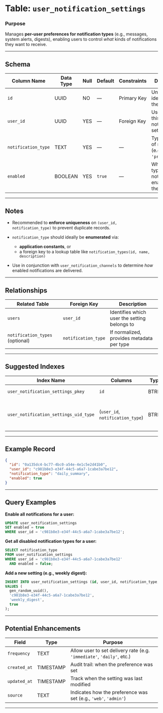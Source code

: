 # Table: `user_notification_settings`

### **Purpose**

Manages **per-user preferences for notification types** (e.g., messages, system alerts, digests), enabling users to control *what* kinds of notifications they want to receive.

---

## Schema

| Column Name         | Data Type | Null | Default | Constraints | Description                                               |
| ------------------- | --------- | ---- | ------- | ----------- | --------------------------------------------------------- |
| `id`                | UUID      | NO   | —       | Primary Key | Unique identifier for the setting                         |
| `user_id`           | UUID      | YES  | —       | Foreign Key | User to whom this notification setting applies            |
| `notification_type` | TEXT      | YES  | —       | —           | Type/category of notification (e.g. `'alert'`, `'promo'`) |
| `enabled`           | BOOLEAN   | YES  | `true`  | —           | Whether this type of notification is enabled for the user |

---

## Notes

* Recommended to **enforce uniqueness** on `(user_id, notification_type)` to prevent duplicate records.
* `notification_type` should ideally be **enumerated** via:

  * **application constants**, or
  * a foreign key to a lookup table like `notification_types(id, name, description)`
* Use in conjunction with `user_notification_channels` to determine *how* enabled notifications are delivered.

---

## Relationships

| Related Table                   | Foreign Key         | Description                                  |
| ------------------------------- | ------------------- | -------------------------------------------- |
| `users`                         | `user_id`           | Identifies which user the setting belongs to |
| `notification_types` (optional) | `notification_type` | If normalized, provides metadata per type    |

---

## Suggested Indexes

| Index Name                            | Columns                          | Type  | Purpose                                 |
| ------------------------------------- | -------------------------------- | ----- | --------------------------------------- |
| `user_notification_settings_pkey`     | `id`                             | BTREE | Primary key                             |
| `user_notification_settings_uid_type` | (`user_id`, `notification_type`) | BTREE | Prevent duplicates and speed up lookups |

---

## Example Record

```json
{
  "id": "0a135dc4-bc77-4bc0-a54e-4e1c5e2d41b0",
  "user_id": "c981b8e3-e34f-44c5-a6a7-1cabe3a7be12",
  "notification_type": "daily_summary",
  "enabled": true
}
```

---

## Query Examples

**Enable all notifications for a user:**

```sql
UPDATE user_notification_settings
SET enabled = true
WHERE user_id = 'c981b8e3-e34f-44c5-a6a7-1cabe3a7be12';
```

**Get all disabled notification types for a user:**

```sql
SELECT notification_type
FROM user_notification_settings
WHERE user_id = 'c981b8e3-e34f-44c5-a6a7-1cabe3a7be12'
  AND enabled = false;
```

**Add a new setting (e.g., weekly digest):**

```sql
INSERT INTO user_notification_settings (id, user_id, notification_type, enabled)
VALUES (
  gen_random_uuid(),
  'c981b8e3-e34f-44c5-a6a7-1cabe3a7be12',
  'weekly_digest',
  true
);
```

---

## Potential Enhancements

| Field        | Type      | Purpose                                                               |
| ------------ | --------- | --------------------------------------------------------------------- |
| `frequency`  | TEXT      | Allow user to set delivery rate (e.g. `'immediate'`, `'daily'`, etc.) |
| `created_at` | TIMESTAMP | Audit trail: when the preference was set                              |
| `updated_at` | TIMESTAMP | Track when the setting was last modified                              |
| `source`     | TEXT      | Indicates how the preference was set (e.g., `'web'`, `'admin'`)       |

---